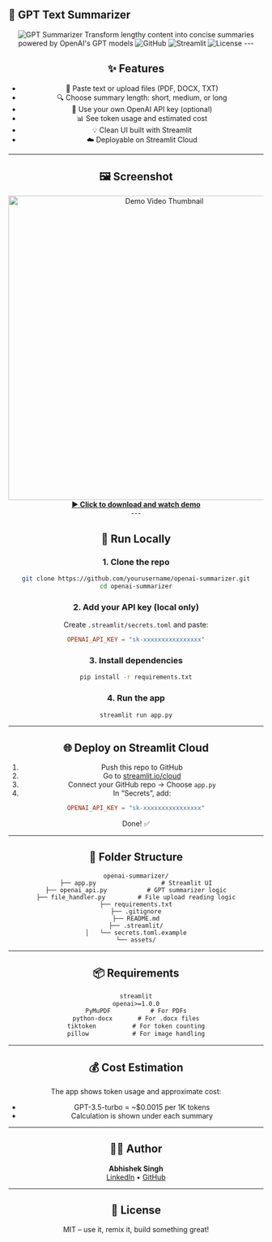 ## 📑 GPT Text Summarizer

<div align="center">
<img alt="GPT Summarizer" src="https://img.shields.io/badge/GPT-Summarizer-12A87D?style=for-the-badge&amp;logo=openai&amp;logoColor=white">
Transform lengthy content into concise summaries powered by OpenAI's GPT models

<img alt="GitHub" src="https://img.shields.io/badge/View_on-GitHub-181717?style=for-the-badge&amp;logo=github">
<img alt="Streamlit" src="https://img.shields.io/badge/Try_it_on-Streamlit-FF4B4B?style=for-the-badge&amp;logo=streamlit">
<img alt="License" src="https://img.shields.io/badge/License-MIT-yellow.svg?style=for-the-badge">
---

## ✨ Features

- 📄 Paste text or upload files (PDF, DOCX, TXT)
- 🔍 Choose summary length: short, medium, or long
- 🔐 Use your own OpenAI API key (optional)
- 📊 See token usage and estimated cost
- 💡 Clean UI built with Streamlit
- ☁️ Deployable on Streamlit Cloud

---

## 🖼 Screenshot
<div align="center">
  <a href="assets/summarizer(1).mp4" target="_blank">
    <img src="assets/thumbnail.png" alt="Demo Video Thumbnail" width="600"/>
    <br>
    <b>▶️ Click to download and watch demo</b>
  </a>
</div>
---

## 🚀 Run Locally

### 1. Clone the repo

```bash
git clone https://github.com/yourusername/openai-summarizer.git
cd openai-summarizer
```

### 2. Add your API key (local only)

Create `.streamlit/secrets.toml` and paste:

```toml
OPENAI_API_KEY = "sk-xxxxxxxxxxxxxxxx"
```

### 3. Install dependencies

```bash
pip install -r requirements.txt
```

### 4. Run the app

```bash
streamlit run app.py
```

---

## 🌐 Deploy on Streamlit Cloud

1. Push this repo to GitHub
2. Go to [streamlit.io/cloud](https://streamlit.io/cloud)
3. Connect your GitHub repo → Choose `app.py`
4. In “Secrets”, add:

```toml
OPENAI_API_KEY = "sk-xxxxxxxxxxxxxxxx"
```

Done! ✅

---

## 📁 Folder Structure

```
openai-summarizer/
├── app.py                  # Streamlit UI
├── openai_api.py           # GPT summarizer logic
├── file_handler.py         # File upload reading logic
├── requirements.txt
├── .gitignore
├── README.md
├── .streamlit/
│   └── secrets.toml.example
└── assets/
```

---

## 📦 Requirements

```txt
streamlit
openai>=1.0.0
PyMuPDF           # For PDFs
python-docx       # For .docx files
tiktoken          # For token counting
pillow            # For image handling
```

---

## 💰 Cost Estimation

The app shows token usage and approximate cost:

- GPT-3.5-turbo = ~$0.0015 per 1K tokens
- Calculation is shown under each summary

---

## 🧑‍💻 Author

<div align="center"> <strong>Abhishek Singh</strong><br> <a href="https://www.linkedin.com/in/abhimattx/">LinkedIn</a> • <a href="https://github.com/abhimattx">GitHub</a> </div>

---

## 📄 License
MIT – use it, remix it, build something great!
